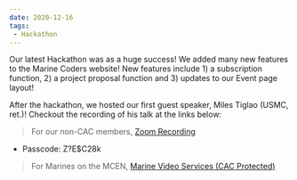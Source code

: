 ```yaml
---
date: 2020-12-16
tags:
 - Hackathon
---
```

Our latest Hackathon was as a huge success!  We added many new features to the Marine Coders website! New features include 1) a subscription function, 2) a project proposal function and 3) updates to our Event page layout!

After the hackathon, we hosted our first guest speaker, Miles Tiglao (USMC, ret.)!  Checkout the recording of his talk at the links below:

> For our non-CAC members, [Zoom Recording](https://us02web.zoom.us/rec/share/8qntZYHsw4H1xkvCFS6YfwuYNu9eweyhi22OUYHwsQJwbFywtCqadBkYzQ_0nsFY.Szee4QhLQhLRYIGP)
* Passcode: Z?E$C28k

> For Marines on the MCEN, [Marine Video Services (CAC Protected)](https://www.marinenet.usmc.mil/mvs/Channel/Home.aspx?Id=1126)

